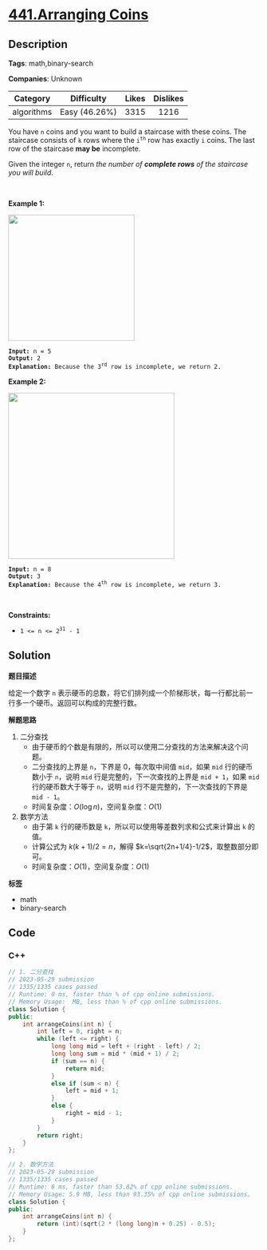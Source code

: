# [441.Arranging Coins](https://leetcode.com/problems/arranging-coins/description/)

## Description

**Tags**: math,binary-search

**Companies**: Unknown

|  Category  |  Difficulty   | Likes | Dislikes |
| :--------: | :-----------: | :---: | :------: |
| algorithms | Easy (46.26%) | 3315  |   1216   |

<p>You have <code>n</code> coins and you want to build a staircase with these coins. The staircase consists of <code>k</code> rows where the <code>i<sup>th</sup></code> row has exactly <code>i</code> coins. The last row of the staircase <strong>may be</strong> incomplete.</p>
<p>Given the integer <code>n</code>, return <em>the number of <strong>complete rows</strong> of the staircase you will build</em>.</p>
<p>&nbsp;</p>
<p><strong class="example">Example 1:</strong></p>
<img alt="" src="https://assets.leetcode.com/uploads/2021/04/09/arrangecoins1-grid.jpg" style="width: 253px; height: 253px;" />
<pre><code><strong>Input:</strong> n = 5
<strong>Output:</strong> 2
<strong>Explanation:</strong> Because the 3<sup>rd</sup> row is incomplete, we return 2.</code></pre>
<p><strong class="example">Example 2:</strong></p>
<img alt="" src="https://assets.leetcode.com/uploads/2021/04/09/arrangecoins2-grid.jpg" style="width: 333px; height: 333px;" />
<pre><code><strong>Input:</strong> n = 8
<strong>Output:</strong> 3
<strong>Explanation:</strong> Because the 4<sup>th</sup> row is incomplete, we return 3.</code></pre>
<p>&nbsp;</p>
<p><strong>Constraints:</strong></p>
<ul>
  <li><code>1 &lt;= n &lt;= 2<sup>31</sup> - 1</code></li>
</ul>

## Solution

**题目描述**

给定一个数字 `n` 表示硬币的总数，将它们排列成一个阶梯形状，每一行都比前一行多一个硬币。返回可以构成的完整行数。

**解题思路**

1. 二分查找
   - 由于硬币的个数是有限的，所以可以使用二分查找的方法来解决这个问题。
   - 二分查找的上界是 `n`，下界是 0，每次取中间值 `mid`，如果 `mid` 行的硬币数小于 `n`，说明 `mid` 行是完整的，下一次查找的上界是 `mid + 1`，如果 `mid` 行的硬币数大于等于 `n`，说明 `mid` 行不是完整的，下一次查找的下界是 `mid - 1`。
   - 时间复杂度：$O(\log n)$，空间复杂度：$O(1)$
2. 数学方法
   - 由于第 `k` 行的硬币数是 `k`，所以可以使用等差数列求和公式来计算出 `k` 的值。
   - 计算公式为 $k(k+1)/2=n$，解得 $k=\sqrt{2n+1/4}-1/2$，取整数部分即可。
   - 时间复杂度：$O(1)$，空间复杂度：$O(1)$

**标签**

- math
- binary-search

<!-- code start -->
## Code

### C++

```cpp
// 1. 二分查找
// 2023-05-29 submission
// 1335/1335 cases passed
// Runtime: 0 ms, faster than % of cpp online submissions.
// Memory Usage:  MB, less than % of cpp online submissions.
class Solution {
public:
    int arrangeCoins(int n) {
        int left = 0, right = n;
        while (left <= right) {
            long long mid = left + (right - left) / 2;
            long long sum = mid * (mid + 1) / 2;
            if (sum == n) {
                return mid;
            }
            else if (sum < n) {
                left = mid + 1;
            }
            else {
                right = mid - 1;
            }
        }
        return right;
    }
};
```

```cpp
// 2. 数学方法
// 2023-05-29 submission
// 1335/1335 cases passed
// Runtime: 6 ms, faster than 53.82% of cpp online submissions.
// Memory Usage: 5.9 MB, less than 93.35% of cpp online submissions.
class Solution {
public:
    int arrangeCoins(int n) {
        return (int)(sqrt(2 * (long long)n + 0.25) - 0.5);
    }
};
```

<!-- code end -->
